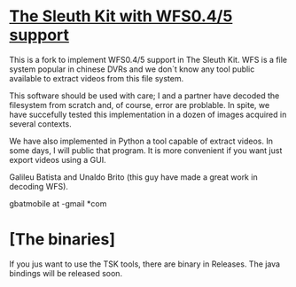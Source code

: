# [The Sleuth Kit with WFS0.4/5 support](http://www.sleuthkit.org/sleuthkit)

This is a fork to implement WFS0.4/5 support in The Sleuth Kit. WFS is a file system popular in chinese DVRs and we don´t know any tool public available to extract videos from this file system.

This software should be used with care; I and a partner have decoded the filesystem from scratch and, of course, error are problable. In spite, we have succefully tested this implementation in a dozen of images acquired in several contexts. 

We have also implemented in Python a tool capable of extract videos. In some days, I will public that program. It is more convenient if you want just export videos using a GUI.

Galileu Batista
and Unaldo Brito (this guy have made a great work in decoding WFS).

gbatmobile at -gmail *com

# [The binaries]

If you jus want to use the TSK tools, there are binary in Releases.
The java bindings will be released soon. 
